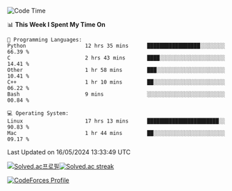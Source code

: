
<!--START_SECTION:waka-->
![Code Time](http://img.shields.io/badge/Code%20Time-3%2C463%20hrs%2040%20mins-blue)

📊 **This Week I Spent My Time On** 

```text
💬 Programming Languages: 
Python                   12 hrs 35 mins      █████████████████░░░░░░░░   66.39 % 
C                        2 hrs 43 mins       ████░░░░░░░░░░░░░░░░░░░░░   14.41 % 
Other                    1 hr 58 mins        ███░░░░░░░░░░░░░░░░░░░░░░   10.41 % 
C++                      1 hr 10 mins        ██░░░░░░░░░░░░░░░░░░░░░░░   06.22 % 
Bash                     9 mins              ░░░░░░░░░░░░░░░░░░░░░░░░░   00.84 % 

💻 Operating System: 
Linux                    17 hrs 13 mins      ███████████████████████░░   90.83 % 
Mac                      1 hr 44 mins        ██░░░░░░░░░░░░░░░░░░░░░░░   09.17 % 
```


 Last Updated on 16/05/2024 13:33:49 UTC
<!--END_SECTION:waka-->


[![Solved.ac프로필](http://mazassumnida.wtf/api/generate_badge?boj=hckim96)](https://solved.ac/hckim96)[![Solved.ac streak](http://mazandi.herokuapp.com/api?handle=hckim96&theme=dark)](https://solved.ac/hckim96)


[![CodeForces Profile](https://cf.leed.at?id=hckim96)](https://codeforces.com/profile/hckim96)

